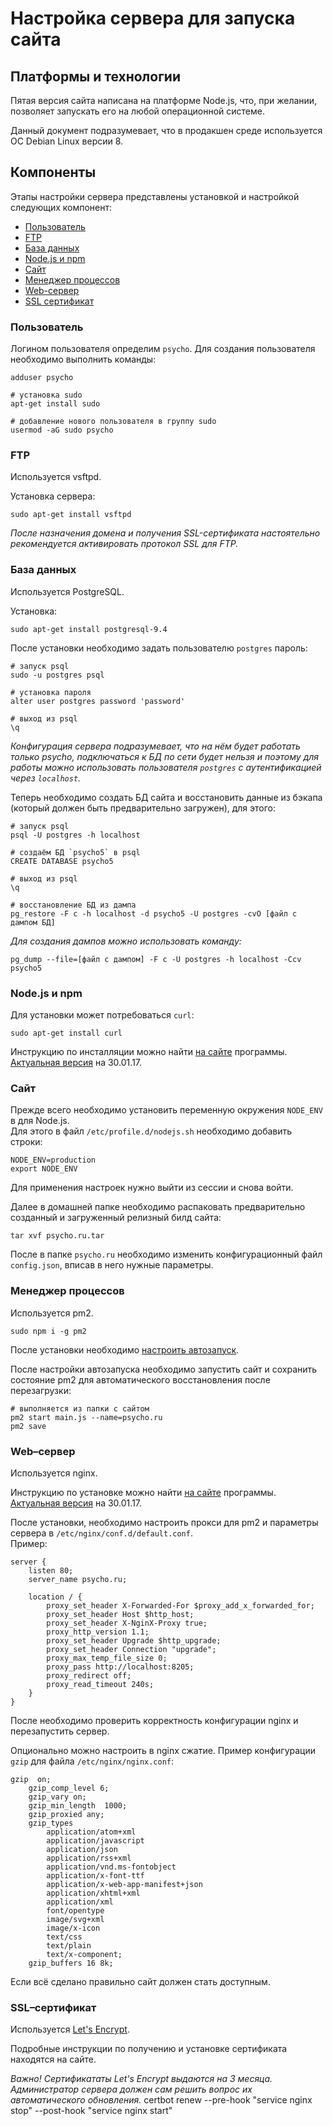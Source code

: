 # Настройка сервера для запуска сайта
## Платформы и технологии
Пятая версия сайта написана на платформе Node.js, что, при желании, позволяет запускать его на любой операционной системе.

Данный документ подразумевает, что в продакшен среде используется ОС Debian Linux версии 8.

## Компоненты
Этапы настройки сервера представлены установкой и настройкой следующих компонент:

- [Пользователь](#user)
- [FTP](#ftp)
- [База данных](#db)
- [Node.js и npm](#node)
- [Сайт](#site)
- [Менеджер процессов](#pm2)
- [Web-сервер](#nginx)
- [SSL сертификат](#ssl)

### <a href='user'></a> Пользователь
Логином пользователя определим `psycho`. 
Для создания пользователя необходимо выполнить команды:
```
adduser psycho

# установка sudo
apt-get install sudo

# добавление нового пользователя в группу sudo
usermod -aG sudo psycho
```

### <a href='ftp'></a> FTP
Используется vsftpd.

Установка сервера: 
```
sudo apt-get install vsftpd
```
*После назначения домена и получения SSL-сертификата настоятельно рекомендуется активировать протокол SSL для FTP.*

### <a name='db'></a> База данных
Используется PostgreSQL.

Установка: 
```
sudo apt-get install postgresql-9.4
```

После установки необходимо задать пользователю `postgres` пароль:
```
# запуск psql
sudo -u postgres psql

# установка пароля
alter user postgres password 'password'

# выход из psql
\q
```

*Конфигурация сервера подразумевает, что на нём будет работать только psycho, подключаться к БД по сети будет нельзя и поэтому для работы можно использовать пользователя `postgres` с аутентификацией через `localhost`.*

Теперь необходимо создать БД сайта и восстановить данные из бэкапа (который должен быть предварительно загружен), для этого:
```
# запуск psql
psql -U postgres -h localhost

# создаём БД `psycho5` в psql
CREATE DATABASE psycho5

# выход из psql
\q

# восстановление БД из дампа
pg_restore -F c -h localhost -d psycho5 -U postgres -cvO [файл с дампом БД]
```
*Для создания дампов можно использовать команду:*
```
pg_dump --file=[файл с дампом] -F c -U postgres -h localhost -Ccv psycho5
```

### <a href='node'></a> Node.js и npm
Для установки может потребоваться `curl`:
```
sudo apt-get install curl
```
Инструкцию по инсталляции можно найти [на сайте](https://nodejs.org) программы. [Актуальная версия](https://nodejs.org/en/download/package-manager/#debian-and-ubuntu-based-linux-distributions) на 30.01.17.

### <a name="site"></a> Сайт
Прежде всего необходимо установить переменную окружения `NODE_ENV` в для Node.js.  
Для этого в файл `/etc/profile.d/nodejs.sh` необходимо добавить строки:  
```
NODE_ENV=production  
export NODE_ENV
```
Для применения настроек нужно выйти из сессии и снова войти.

Далее в домашней папке необходимо распаковать предварительно созданный и загруженный релизный билд сайта:
```
tar xvf psycho.ru.tar
```
После в папке `psycho.ru` необходимо изменить конфигурационный файл `config.json`, вписав в него нужные параметры.

### <a href='pm2'></a> Менеджер процессов
Используется pm2.
```
sudo npm i -g pm2
```
После установки необходимо [настроить автозапуск](http://pm2.keymetrics.io/docs/usage/startup).

После настройки автозапуска необходимо запустить сайт и сохранить состояние pm2 для автоматического восстановления после перезагрузки:
```
# выполняется из папки с сайтом
pm2 start main.js --name=psycho.ru
pm2 save
```

### <a name="nginx"></a> Web–сервер
Используется nginx.

Инструкцию по установке можно найти [на сайте](https://nginx.org/ru) программы. [Актуальная версия](https://nginx.org/ru/linux_packages.html) на 30.01.17.

После установки, необходимо настроить прокси для pm2 и параметры сервера в `/etc/nginx/conf.d/default.conf`.  
Пример:
```
server {
    listen 80;
    server_name psycho.ru;

    location / {
        proxy_set_header X-Forwarded-For $proxy_add_x_forwarded_for;
        proxy_set_header Host $http_host;
        proxy_set_header X-NginX-Proxy true;
        proxy_http_version 1.1;
        proxy_set_header Upgrade $http_upgrade;
        proxy_set_header Connection "upgrade";
        proxy_max_temp_file_size 0;
        proxy_pass http://localhost:8205;
        proxy_redirect off;
        proxy_read_timeout 240s;
    }
}

```
После необходимо проверить корректность конфигурации nginx и перезапустить сервер.

Опционально можно настроить в nginx сжатие. Пример конфигурации `gzip` для файла `/etc/nginx/nginx.conf`:
```
gzip  on;
    gzip_comp_level 6;
    gzip_vary on;
    gzip_min_length  1000;
    gzip_proxied any;
    gzip_types
        application/atom+xml
        application/javascript
        application/json
        application/rss+xml
        application/vnd.ms-fontobject
        application/x-font-ttf
        application/x-web-app-manifest+json
        application/xhtml+xml
        application/xml
        font/opentype
        image/svg+xml
        image/x-icon
        text/css
        text/plain
        text/x-component;
    gzip_buffers 16 8k;
```
Если всё сделано правильно сайт должен стать доступным.

### <a name="ssl"></a> SSL–сертификат
Используется [Let's Encrypt](https://letsencrypt.org/).

Подробные инструкции по получению и установке сертификата находятся на сайте.

*Важно! Сертификататы Let's Encrypt выдаются на 3 месяца. Администратор сервера должен сам решить вопрос их автоматического обновления.*
certbot renew --pre-hook "service nginx stop" --post-hook "service nginx start"
